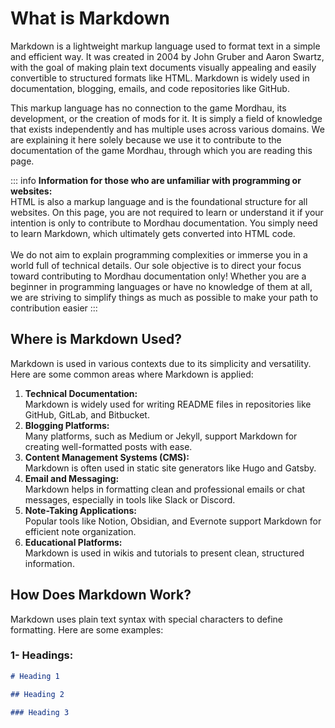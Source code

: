# What is Markdown

Markdown is a lightweight markup language used to format text in a simple and efficient way. It was created in 2004 by John Gruber and Aaron Swartz, with the goal of making plain text documents visually appealing and easily convertible to structured formats like HTML. Markdown is widely used in documentation, blogging, emails, and code repositories like GitHub.

This markup language has no connection to the game Mordhau, its development, or the creation of mods for it. It is simply a field of knowledge that exists independently and has multiple uses across various domains. We are explaining it here solely because we use it to contribute to the documentation of the game Mordhau, through which you are reading this page.

::: info
**Information for those who are unfamiliar with programming or websites:**
<br>
HTML is also a markup language and is the foundational structure for all websites. On this page, you are not required to learn or understand it if your intention is only to contribute to Mordhau documentation. You simply need to learn Markdown, which ultimately gets converted into HTML code.
<br><br>
We do not aim to explain programming complexities or immerse you in a world full of technical details. Our sole objective is to direct your focus toward contributing to Mordhau documentation only! Whether you are a beginner in programming languages or have no knowledge of them at all, we are striving to simplify things as much as possible to make your path to contribution easier
:::

## Where is Markdown Used?

Markdown is used in various contexts due to its simplicity and versatility. Here are some common areas where Markdown is applied:

1. **Technical Documentation:**<br> Markdown is widely used for writing README files in repositories like GitHub, GitLab, and Bitbucket.
2. **Blogging Platforms:**<br> Many platforms, such as Medium or Jekyll, support Markdown for creating well-formatted posts with ease.
3. **Content Management Systems (CMS):**<br> Markdown is often used in static site generators like Hugo and Gatsby.
4. **Email and Messaging:**<br> Markdown helps in formatting clean and professional emails or chat messages, especially in tools like Slack or Discord.
5. **Note-Taking Applications:**<br> Popular tools like Notion, Obsidian, and Evernote support Markdown for efficient note organization.
6. **Educational Platforms:**<br> Markdown is used in wikis and tutorials to present clean, structured information.

## How Does Markdown Work?

Markdown uses plain text syntax with special characters to define formatting. Here are some examples:

### 1- Headings:

```md
# Heading 1

## Heading 2

### Heading 3
```
